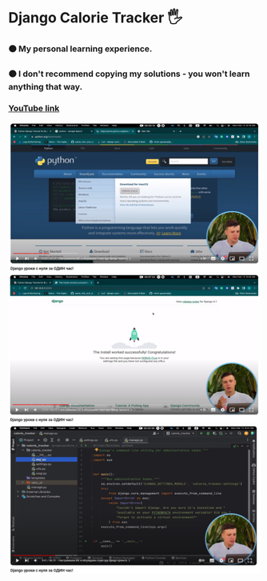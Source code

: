 <h1 align>Django Calorie Tracker 🖐</h1>
<h3>🟠 My personal learning experience.</h3>
<h3>🟠 I don't recommend copying my solutions - you won't learn anything that way.</h2>
<h3><a href="https://www.youtube.com/watch?v=ynHiC9w4lp4&t=2366s&ab_channel=%D0%94%D0%BC%D0%B8%D1%82%D1%80%D0%B8%D0%B9%D0%90%D0%B2%D0%B4%D0%B5%D0%B5%D0%BD%D0%BA%D0%BE%2Fpythondev"><strong>YouTube link</strong></a></h3>
<img src="README images/0.png" alt="Logo">
<img src="README images/1.png" alt="Logo">
<img src="README images/2.png" alt="Logo">

